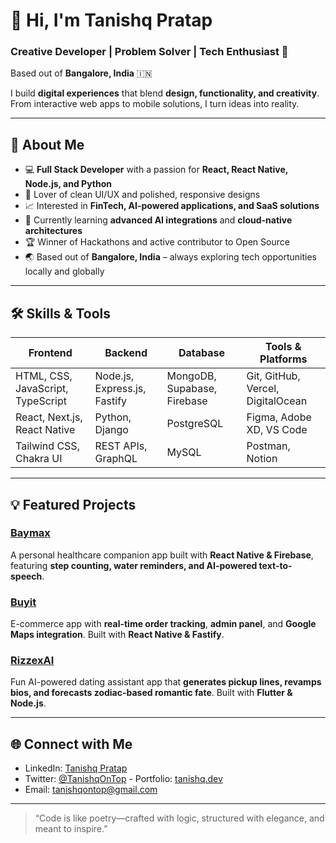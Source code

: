 # 👋 Hi, I'm Tanishq Pratap

### Creative Developer | Problem Solver | Tech Enthusiast 🚀  
Based out of **Bangalore, India** 🇮🇳

I build **digital experiences** that blend **design, functionality, and creativity**. From interactive web apps to mobile solutions, I turn ideas into reality.  

---

## 🔭 About Me
- 💻 **Full Stack Developer** with a passion for **React, React Native, Node.js, and Python**
- 🎨 Lover of clean UI/UX and polished, responsive designs
- 📈 Interested in **FinTech, AI-powered applications, and SaaS solutions**
- 🌱 Currently learning **advanced AI integrations** and **cloud-native architectures**
- 🏆 Winner of Hackathons and active contributor to Open Source
- 🌏 Based out of **Bangalore, India** – always exploring tech opportunities locally and globally

---

## 🛠️ Skills & Tools

| Frontend | Backend | Database | Tools & Platforms |
|----------|---------|----------|-----------------|
| HTML, CSS, JavaScript, TypeScript | Node.js, Express.js, Fastify | MongoDB, Supabase, Firebase | Git, GitHub, Vercel, DigitalOcean |
| React, Next.js, React Native | Python, Django | PostgreSQL | Figma, Adobe XD, VS Code |
| Tailwind CSS, Chakra UI | REST APIs, GraphQL | MySQL | Postman, Notion |

---

## 💡 Featured Projects

### [Baymax](https://github.com/Tanishqontop/Baymax)  
A personal healthcare companion app built with **React Native & Firebase**, featuring **step counting, water reminders, and AI-powered text-to-speech**.  

### [Buyit](https://github.com/Tanishqontop/Buyit)  
E-commerce app with **real-time order tracking**, **admin panel**, and **Google Maps integration**. Built with **React Native & Fastify**.  

### [RizzexAI](https://github.com/Tanishqontop/RizzexAI-Website)  
Fun AI-powered dating assistant app that **generates pickup lines, revamps bios, and forecasts zodiac-based romantic fate**. Built with **Flutter & Node.js**.  

---

## 🌐 Connect with Me
- LinkedIn: [Tanishq Pratap](https://www.linkedin.com/in/tanishqpratap/)  
- Twitter: [@TanishqOnTop](https://x.com/tanishqicreate)  - Portfolio: [tanishq.dev](https://tanishq.dev)  
- Email: tanishqontop@gmail.com 

---

> “Code is like poetry—crafted with logic, structured with elegance, and meant to inspire.”  
